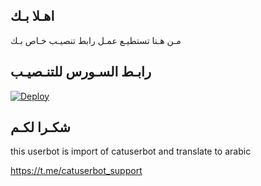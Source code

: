 ## اهـلا بـك
مـن هـنا تستطيـع عمـل رابط تنصيـب خـاص بـك

## رابـط السـورس للتنـصيـب

[![Deploy](https://www.herokucdn.com/deploy/button.svg)](https://heroku.com/deploy?template=https://github.com/Jkmphzu/jmthon)

## شكـرا لكـم 


this userbot is import of catuserbot and translate to arabic

https://t.me/catuserbot_support
